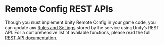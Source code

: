 # Remote Config REST APIs
Though you must implement Unity Remote Config in your game code, you can update any [Rules and Settings](RulesAndSettings.md) stored by the service using Unity’s REST API. For a comprehensive list of available functions, please read the full [REST API documentation](https://remote-config-api-docs.uca.cloud.unity3d.com/).
